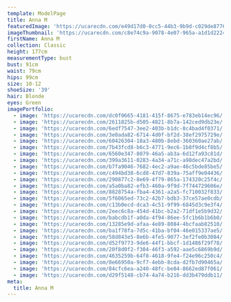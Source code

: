 ```yaml
---
template: ModelPage
title: Anna M
featuredImage: 'https://ucarecdn.com/e49d17d0-0cc5-44b3-9b9d-c029de877617/'
imageThumbnail: 'https://ucarecdn.com/c8e74c9a-9078-4e07-965a-a1d1d22244d0/'
firstName: Anna M
collection: Classic
height: 177cm
measurementType: bust
bust: 91cm
waist: 79cm
hips: 99cm
size: 10-12
shoeSize: '39'
hair: Blonde
eyes: Green
imagePortfolio:
  - image: 'https://ucarecdn.com/dc0f0665-4181-415f-8675-e783eb14ec96/'
  - image: 'https://ucarecdn.com/2611825b-d505-4821-8b7a-142ced9db23e/'
  - image: 'https://ucarecdn.com/6edf7547-3ee2-403b-b1dc-8c4bad4f0371/'
  - image: 'https://ucarecdn.com/3e0ada82-6714-4d0f-bf2d-38ef2975729e/'
  - image: 'https://ucarecdn.com/60426304-18a3-480b-8ebd-360360ae27ab/'
  - image: 'https://ucarecdn.com/7b43fcd8-b6c3-4771-9ec6-1b8f9d4cf8b5/'
  - image: 'https://ucarecdn.com/6560e347-8079-46a5-ab3a-6d12fa93c81d/'
  - image: 'https://ucarecdn.com/399a3611-0283-4a34-a71c-a98dec47a2bd/'
  - image: 'https://ucarecdn.com/b7fa9046-7682-4ec2-a9ae-46c5bde85be5/'
  - image: 'https://ucarecdn.com/c494bd38-6cd8-47d7-839a-75aff9e04436/'
  - image: 'https://ucarecdn.com/290877c2-8e69-4f79-865a-174320c25f4c/'
  - image: 'https://ucarecdn.com/a5a0ba82-efb3-460a-9f9d-7f744729606e/'
  - image: 'https://ucarecdn.com/8828754a-fba4-4361-a2a5-fc710032f833/'
  - image: 'https://ucarecdn.com/5f6065ed-73c2-42b7-bdb3-37ce57ae0cdb/'
  - image: 'https://ucarecdn.com/c13b0ecd-dca3-4c51-9f99-6845d3c9e3f4/'
  - image: 'https://ucarecdn.com/2eec6c8a-454d-41bc-b2a2-71df1e5b9d32/'
  - image: 'https://ucarecdn.com/babcdb1f-a0da-4f94-86ee-5fc1b6b1b6b0/'
  - image: 'https://ucarecdn.com/13285e9d-afaa-4e89-8084-4bcfaab82510/'
  - image: 'https://ucarecdn.com/ba1f78fa-7d5c-41ba-bf04-46e015337ae5/'
  - image: 'https://ucarecdn.com/58d843e5-8e6b-4fe5-9077-3ef2fe0b3084/'
  - image: 'https://ucarecdn.com/d52f9773-9de6-44f1-bbcf-1d1486f29f78/'
  - image: 'https://ucarecdn.com/20f8d0f2-f304-46f3-a592-aae5c6869b9d/'
  - image: 'https://ucarecdn.com/4635259b-64f8-4618-9fe4-f24e96c250c4/'
  - image: 'https://ucarecdn.com/0e66950a-9cf7-4ebb-8cda-d2fb7d90465a/'
  - image: 'https://ucarecdn.com/84cfc6ea-a240-48fc-be04-8662ed87f061/'
  - image: 'https://ucarecdn.com/d29f5148-cb74-4a74-b216-dd3b479ddb11/'
meta:
  title: Anna M
---
```



